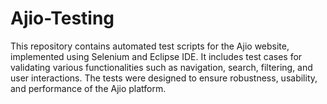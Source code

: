 # Ajio-Testing
This repository contains automated test scripts for the Ajio website, implemented using Selenium and Eclipse IDE. It includes test cases for validating various functionalities such as navigation, search, filtering, and user interactions. The tests were designed to ensure robustness, usability, and performance of the Ajio platform.
